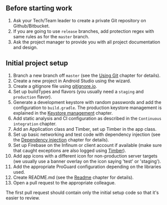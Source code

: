 ## Before starting work

1. Ask your Tech/Team leader to create a private Git repository on Github/Bitbucket.
2. If you are going to use `release` branches, add protection regex with same rules as for the `master` branch.
3. Ask the project manager to provide you with all project documentation and design.

## Initial project setup

1. Branch a new branch off `master` (see the [Using Git](/books/android/building-quality-apps/using-git) chapter for details).
2. Create a new project in Android Studio using the wizard.
3. Create a gitignore file using [gitignore.io](https://www.gitignore.io/).
4. Set up buildTypes and flavors (you usually need a `staging` and `production` flavor).
5. Generate a development keystore with random passwords and add the configuration to `build.gradle`. The production keystore management is explained in the [Keystore management](/books/android/common-android/keystore-management) chapter.
6. Add static analysis and CI configuration as described in the `Continuous integration` chapter.
7. Add an Application class and Timber, set up Timber in the app class.
8. Set up basic networking and test code with dependency injection (see the [Dependency injection](/books/android/project-structure/dependency-injection) chapter for details).
9. Set up Firebase on the Infinum or client account if available (make sure that caught exceptions are also logged using [Timber](https://github.com/JakeWharton/timber)).
10. Add app icons with a different icon for non-production server targets (we usually use a banner overlay on the icon saying 'test' or 'staging').
11. Add the appropriate ProGuard configuration depending on the libraries used.
12. Create README.md (see the [Readme](/books/android/building-quality-apps/project-readme) chapter for details). 
13. Open a pull request to the appropriate colleague.

The first pull request should contain only the initial setup code so that it's easier to review.
